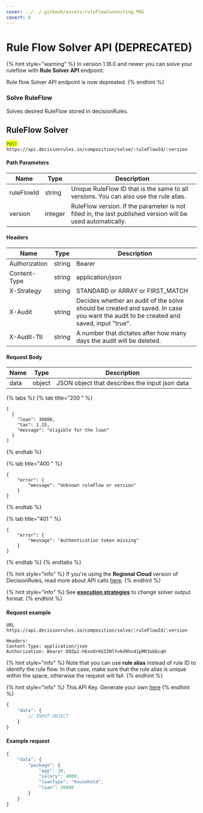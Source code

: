 ```yaml
---
cover: ../../.gitbook/assets/ruleFlowConnecting.PNG
coverY: 0
---
```


# Rule Flow Solver API (DEPRECATED)

{% hint style="warning" %}
In version 1.16.0 and newer you can solve your ruleflow with **Rule Solver API** endpoint.

Rule flow Solver API endpoint is now depreated.
{% endhint %}

### Solve RuleFlow

Solves desired RuleFlow stored in decisionRules.

## RuleFlow Solver

<mark style="color:green;">`POST`</mark> `https://api.decisionrules.io/composition/solve/:ruleFlowId/:version`

#### Path Parameters

| Name       | Type    | Description                                                                                                 |
| ---------- | ------- | ----------------------------------------------------------------------------------------------------------- |
| ruleFlowId | string  | Unique RuleFlow ID that is the same to all versions. You can also use the rule alias.                       |
| version    | integer | RuleFlow version. If the parameter is not filled in, the last published version will be used automatically. |

#### Headers

| Name          | Type   | Description                                                                                                                          |
| ------------- | ------ | ------------------------------------------------------------------------------------------------------------------------------------ |
| Authorization | string | Bearer                                                                                                                               |
| Content-Type  | string | application/json                                                                                                                     |
| X-Strategy    | string | STANDARD or ARRAY or FIRST\_MATCH                                                                                                    |
| X-Audit       | string | Decides whether an audit of the solve should be created and saved. In case you want the audit to be created and saved, input "true". |
| X-Audit-Ttl   | string | A number that dictates after how many days the audit will be deleted.                                                                |

#### Request Body

| Name | Type   | Description                                    |
| ---- | ------ | ---------------------------------------------- |
| data | object | JSON object that describes the input json data |

{% tabs %}
{% tab title="200 " %}
```
[
  {
    "loan": 30000,
    "tax": 1.15,
    "message": "eligible for the loan"
  }
]
```
{% endtab %}

{% tab title="400 " %}
```
{
    "error": {
        "message": "Unknown ruleFlow or version"
    }
}
```
{% endtab %}

{% tab title="401 " %}
```
{
    "error": {
        "message": "Authentication token missing"
    }
}
```
{% endtab %}
{% endtabs %}

{% hint style="info" %}
If you're using the **Regional Cloud** version of DecisionRules, read more about API calls [here](../../other-deployment-options/regional-cloud/region-specific-api-urls.md#making-api-calls-on-region-cloud-accounts).
{% endhint %}

{% hint style="info" %}
See  [**execution strategies**](../../rules/common-rule-features/execution-strategy.md) to change solver output format.
{% endhint %}

#### Request example

```http
URL
https://api.decisionrules.io/composition/solve/:ruleFlowId/:version

Headers:
Content-Type: application/json
Authorization: Bearer DOZpz-h6xnOrKGIINlYvkd9hn41pRR3oG6cqH
```

{% hint style="info" %}
Note that you can use **rule alias** instead of rule ID to identify the rule flow. In that case, make sure that the rule alias is unique within the space, otherwise the request will fail.
{% endhint %}

{% hint style="info" %}
This API Key. Generate your own [here](https://app.decisiongrid.io/api-keys)
{% endhint %}

```javascript
{
    "data": {
        // INPUT OBJECT
    }
}
```

#### Example request

```javascript
{
    "data": {
        "package": {
            "age": 30,
            "salary": 4000,
            "loanType": "household",
            "loan": 30000
        }
    }
}
```

